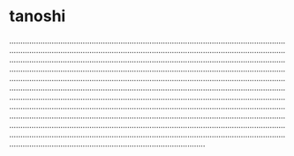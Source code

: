 # tanoshi
............................................................................................................................................................................................................................................................................................................................................................................................................................................................................................................................................................................................................................................................................................................................................................................................................................................................................................................................................................................................................................................................................................................................................................................................................................................................................................................................................................................................................................................................................................................